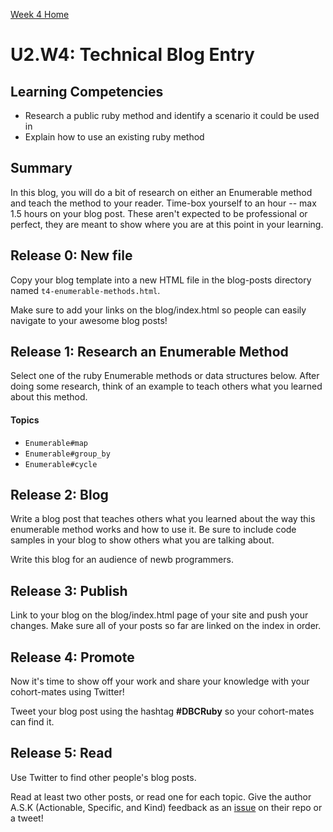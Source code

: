 [Week 4 Home](./)

# U2.W4: Technical Blog Entry

## Learning Competencies
- Research a public ruby method and identify a scenario it could be used in
- Explain how to use an existing ruby method

## Summary
In this blog, you will do a bit of research on either an Enumerable method and teach the method to your reader. Time-box yourself to an hour -- max 1.5 hours on your blog post. These aren't expected to be professional or perfect, they are meant to show where you are at this point in your learning.

## Release 0: New file
Copy your blog template into a new HTML file in the blog-posts directory named `t4-enumerable-methods.html`.

Make sure to add your links on the blog/index.html so people can easily navigate to your awesome blog posts!

## Release 1: Research an Enumerable Method

Select one of the ruby Enumerable methods or data structures below. After doing some research, think of an example to teach others what you learned about this method.

#### Topics
- `Enumerable#map`
- `Enumerable#group_by`
- `Enumerable#cycle`

## Release 2: Blog
Write a blog post that teaches others what you learned about the way this enumerable method works and how to use it. Be sure to include code samples in your blog to show others what you are talking about.

Write this blog for an audience of newb programmers.

## Release 3: Publish
Link to your blog on the blog/index.html page of your site and push your changes. Make sure all of your posts so far are linked on the index in order.

## Release 4: Promote
Now it's time to show off your work and share your knowledge with your cohort-mates using Twitter!

Tweet your blog post using the hashtag **#DBCRuby** so your cohort-mates can find it.

## Release 5: Read
Use Twitter to find other people's blog posts.

Read at least two other posts, or read one for each topic. Give the author A.S.K (Actionable, Specific, and Kind) feedback as an [issue](https://github.com/Devbootcamp/phase-0-handbook/blob/master/coding-references/review.md) on their repo or a tweet!